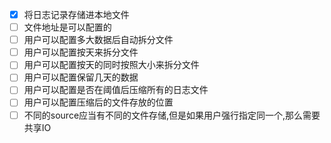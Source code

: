 ﻿- [X] 将日志记录存储进本地文件
- [ ] 文件地址是可以配置的
- [ ] 用户可以配置多大数据后自动拆分文件
- [ ] 用户可以配置按天来拆分文件
- [ ] 用户可以配置按天的同时按照大小来拆分文件
- [ ] 用户可以配置保留几天的数据
- [ ] 用户可以配置是否在阈值后压缩所有的日志文件
- [ ] 用户可以配置压缩后的文件存放的位置
- [ ] 不同的source应当有不同的文件存储,但是如果用户强行指定同一个,那么需要共享IO